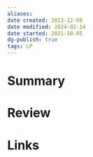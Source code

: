 ```yaml
---
aliases: 
date created: 2023-12-08
date modified: 2024-02-14
date started: 2021-10-05
dg-publish: true
tags: LP
---
```


# Summary

# Review

# Links
